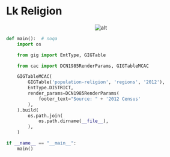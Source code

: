 # Lk Religion

<p  align="center">
    <img src="https://raw.githubusercontent.com/nuuuwan/continuous_area_cartograms/main/examples/examples_mcac/lk_religion/animated.gif" alt="alt" />
</p>

```python
def main():  # noqa
    import os

    from gig import EntType, GIGTable

    from cac import DCN1985RenderParams, GIGTableMCAC

    GIGTableMCAC(
        GIGTable('population-religion', 'regions', '2012'),
        EntType.DISTRICT,
        render_params=DCN1985RenderParams(
            footer_text="Source: " + '2012 Census'
        ),
    ).build(
        os.path.join(
            os.path.dirname(__file__),
        ),
    )

if __name__ == "__main__":
    main()

```
